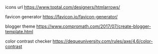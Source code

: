 icons url
https://www.toptal.com/designers/htmlarrows/

favicon generator
https://favicon.io/favicon-generator/

blogger theme
https://www.compromath.com/2017/07/create-blogger-template.html


color contrast checker
https://dequeuniversity.com/rules/axe/4.6/color-contrast